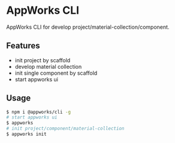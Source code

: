# AppWorks CLI

AppWorks CLI for develop project/material-collection/component.

## Features

- init project by scaffold
- develop material collection
- init single component by scaffold
- start appworks ui

## Usage

```bash
$ npm i @appworks/cli -g
# start appworks ui
$ appworks
# init project/component/material-collection
$ appworks init
```
